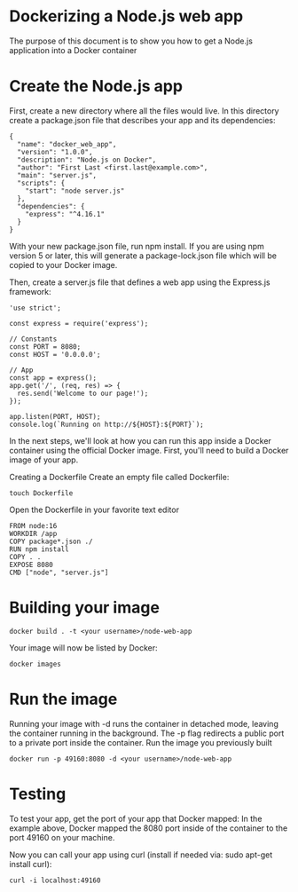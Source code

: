 # Dockerizing a Node.js web app

The purpose of this document is to show you how to get a Node.js application into a Docker container
# Create the Node.js app
First, create a new directory where all the files would live. In this directory create a package.json file that describes your app and its dependencies:

```
{
  "name": "docker_web_app",
  "version": "1.0.0",
  "description": "Node.js on Docker",
  "author": "First Last <first.last@example.com>",
  "main": "server.js",
  "scripts": {
    "start": "node server.js"
  },
  "dependencies": {
    "express": "^4.16.1"
  }
}
```

With your new package.json file, run npm install. If you are using npm version 5 or later, this will generate a package-lock.json file which will be copied to your Docker image.

Then, create a server.js file that defines a web app using the Express.js framework:
```
'use strict';

const express = require('express');

// Constants
const PORT = 8080;
const HOST = '0.0.0.0';

// App
const app = express();
app.get('/', (req, res) => {
  res.send('Welcome to our page!');
});

app.listen(PORT, HOST);
console.log(`Running on http://${HOST}:${PORT}`);
```
In the next steps, we'll look at how you can run this app inside a Docker container using the official Docker image. First, you'll need to build a Docker image of your app.

Creating a Dockerfile
Create an empty file called Dockerfile:
```
touch Dockerfile
```
Open the Dockerfile in your favorite text editor

```
FROM node:16
WORKDIR /app
COPY package*.json ./
RUN npm install
COPY . .
EXPOSE 8080
CMD ["node", "server.js"]
```

# Building your image

```
docker build . -t <your username>/node-web-app
```
Your image will now be listed by Docker:
```
docker images
```
# Run the image
Running your image with -d runs the container in detached mode, leaving the container running in the background. The -p flag redirects a public port to a private port inside the container. Run the image you previously built

```
docker run -p 49160:8080 -d <your username>/node-web-app
```

# Testing 
To test your app, get the port of your app that Docker mapped:
In the example above, Docker mapped the 8080 port inside of the container to the port 49160 on your machine.

Now you can call your app using curl (install if needed via: sudo apt-get install curl):

```
curl -i localhost:49160
```
